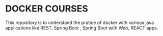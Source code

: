 # DOCKER COURSES

This repository is to understand the pratice of docker with various java applications like REST, Spring Boot , Spring Boot with Web, REACT apps.



